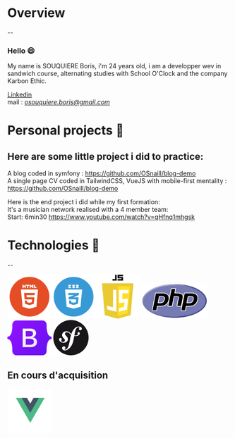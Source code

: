 

# Overview

--

### Hello :smile:
 
 My name is SOUQUIERE Boris, i'm 24 years old, i am a developper wev in sandwich course,
 alternating studies with School O'Clock and the company Karbon Ethic.
 
 <a href="https://www.linkedin.com/in/souquiere-boris/"> Linkedin </a> </br>
 mail : <em>osouquiere.boris@gmail.com</em>
 
# Personal projects :hammer:

Here are some little project i did to practice:
--
A blog coded in symfony : https://github.com/OSnaill/blog-demo <br>
A single page CV coded in TailwindCSS, VueJS with mobile-first mentality : https://github.com/OSnaill/blog-demo</br>

Here is the end project i did while my first formation: </br>
It's a musician network realised with a 4 member team: </br>
Start: 6min30
https://www.youtube.com/watch?v=qHfnq1mhgsk

# Technologies :wrench:

--

<img src="html.png" width="100" height="auto"><img src="css.png" width="100" height="auto"><img src="js-logo.png" width="100" height="auto">
<img src="PHP-logo.svg.png" width="150" height="auto"> <img src="Bootstrap_logo.svg.png" width="100" height="auto" padding-left="200px">
<img src="symfony.svg.png" width="80" height="auto"> 


## En cours d'acquisition

<img src="vue.png" width="100" height="auto">
